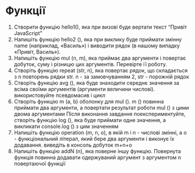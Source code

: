 # Функції
1. Створити функцію hello1(), яка при визові буде вертати текст “Привіт JavaScript”
2. Напишіть функцію hello2 (), яка при виклику буде приймати змінну name (наприклад, «Василь») і виводити рядок (в нашому випадку «Привіт, Василь»).
3. Напишіть функцію mul (n, m), яка приймає два аргументи і повертає добуток, суму і різницю цих аргументів. Перевірте її роботу. 
4. Створіть функцію repeat (str, n), яка повертає рядок, що складається з n повторень рядки str. n - за замовчуванням 2, str - порожній рядок
5. Створіть функцію avg (), яка буде знаходити середнє значення за всіма своїми аргументів (аргументи величини числові). використовуйте псевдомасив і цикл
6. Створіть функцію m (a, b) оболонку для mul (). m () повинна приймати два аргументи, а повертати результат роботи mul () з цими двома аргументами Після виконання завдання поекспериментуйте, створіть функцію log (), яка буде приймати одне значення, а викликати console.log () з цим значенням
7. Напишіть функцію operation (m, n, o), в якій m і n - числові змінні, а o - функціональний літерал, який бере два аргументи і виконує їх додавання. виведіть в консоль добуток m+n+o
8. Напишіть функцію addN (n), яка поверне іншу функцію. Повернута функція повинна додавати одержуваний аргумент з аргументом n повертаючої функції
